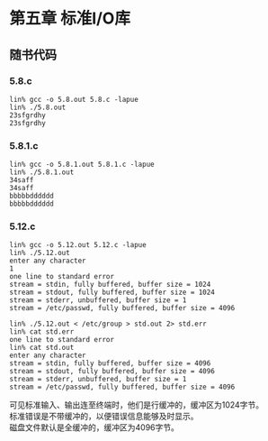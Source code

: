 # 第五章 标准I/O库

## 随书代码

### 5.8.c
```
lin% gcc -o 5.8.out 5.8.c -lapue
lin% ./5.8.out 
23sfgrdhy
23sfgrdhy
```

### 5.8.1.c
```
lin% gcc -o 5.8.1.out 5.8.1.c -lapue
lin% ./5.8.1.out 
34saff
34saff
bbbbbdddddd
bbbbbdddddd
```

### 5.12.c
```
lin% gcc -o 5.12.out 5.12.c -lapue
lin% ./5.12.out                   
enter any character
1
one line to standard error
stream = stdin, fully buffered, buffer size = 1024
stream = stdout, fully buffered, buffer size = 1024
stream = stderr, unbuffered, buffer size = 1
stream = /etc/passwd, fully buffered, buffer size = 4096

lin% ./5.12.out < /etc/group > std.out 2> std.err 
lin% cat std.err 
one line to standard error
lin% cat std.out 
enter any character
stream = stdin, fully buffered, buffer size = 4096
stream = stdout, fully buffered, buffer size = 4096
stream = stderr, unbuffered, buffer size = 1
stream = /etc/passwd, fully buffered, buffer size = 4096
```
可见标准输入、输出连至终端时，他们是行缓冲的，缓冲区为1024字节。
<br>
标准错误是不带缓冲的，以便错误信息能够及时显示。
<br>
磁盘文件默认是全缓冲的，缓冲区为4096字节。